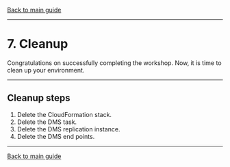 [Back to main guide](../README.md)

___

# 7. Cleanup

Congratulations on successfully completing the workshop. Now, it is time to clean up your environment.

___

## Cleanup steps

1. Delete the CloudFormation stack.
2. Delete the DMS task.
3. Delete the DMS replication instance. 
4. Delete the DMS end points.

___

[Back to main guide](../README.md)
